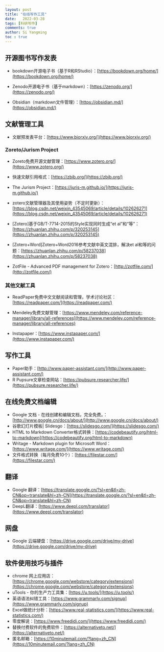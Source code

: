 ```yaml
---
layout: post
title: "在线写作工具"
date:   2022-03-28
tags: [科研写作]
comments: true
author: Si Yangming
toc : true
---
```


## 开源图书写作发表

* bookdown开源电子书（基于R和RStudio）：[https://bookdown.org/home/](https://bookdown.org/home/)

* Zenodo开源电子书（基于markdown）：[https://zenodo.org/](https://zenodo.org/)
* Obsidian（markdown文件管理）：[https://obsidian.md/](https://obsidian.md/)

## 文献管理工具

* 文献预发表平台：[https://www.biorxiv.org/](https://www.biorxiv.org/)

### Zoreto/Jurism Project

* Zoreto免费开源文献管理：[https://www.zotero.org/](https://www.zotero.org/)

* 快速文献引用格式：[https://zbib.org/](https://zbib.org/)
* The Jurism Project：[https://juris-m.github.io/](https://juris-m.github.io/)
* zotero文献管理器及其使用姿势（不定时更新）：[https://blog.csdn.net/weixin_43545069/article/details/102626271](https://blog.csdn.net/weixin_43545069/article/details/102626271)
* [Zotero]基于GB/T-7714-2015的Style实现同时生成“et al”和“等”：[https://zhuanlan.zhihu.com/p/320253145](https://zhuanlan.zhihu.com/p/320253145)
* [Zotero+Word]Zotero+Word2016参考文献中英文混排，解决et al和等的问题：[https://zhuanlan.zhihu.com/p/58237038](https://zhuanlan.zhihu.com/p/58237038)
* ZotFile - Advanced PDF management for Zotero：[http://zotfile.com/](http://zotfile.com/)



### 其他文献工具

* ReadPaper免费中文文献阅读和管理，学术讨论社区：[https://readpaper.com/](https://readpaper.com/)
* Mendeley免费文献管理：[https://www.mendeley.com/reference-manager/library/all-references](https://www.mendeley.com/reference-manager/library/all-references)

* Instapaper：[https://www.instapaper.com/](https://www.instapaper.com/)



## 写作工具

- Paper助手：[http://www.paper-assistant.com/](http://www.paper-assistant.com/)
- R Pupsure文章检查网站：[https://pubsure.researcher.life/](https://pubsure.researcher.life/)

## 在线免费文档编辑

- Google 文档 - 在线创建和编辑文档，完全免费。：[http://www.google.cn/docs/about/](http://www.google.cn/docs/about/)
- 谷歌幻灯片模板| Slidesgo：[https://slidesgo.com/](https://slidesgo.com/)
- HTML to Markdown Converter格式转换：[https://codebeautify.org/html-to-markdown](https://codebeautify.org/html-to-markdown)
- Writage - Markdown plugin for Microsoft Word：[https://www.writage.com/](https://www.writage.com/)
- 文件格式转换（每月免费10个）：[https://filestar.com/](https://filestar.com/)

## 翻译

- Google 翻译：[https://translate.google.cn/?sl=en&tl=zh-CN&op=translate&hl=zh-CN](https://translate.google.cn/?sl=en&tl=zh-CN&op=translate&hl=zh-CN)
- DeepL翻译：[https://www.deepl.com/translator](https://www.deepl.com/translator)

## 网盘

- Google 云端硬盘：[https://drive.google.com/drive/my-drive](https://drive.google.com/drive/my-drive)

## 软件使用技巧与插件

- chrome 网上应用店：[https://chrome.google.com/webstore/category/extensions](https://chrome.google.com/webstore/category/extensions)
- uTools - 你的生产力工具集：[https://u.tools/](https://u.tools/)
- 英语语法纠错工具：[https://www.grammarly.com/signup](https://www.grammarly.com/signup)
- Excel做统计分析：[https://www.real-statistics.com/](https://www.real-statistics.com/)
- 零度解说：[https://www.freedidi.com/](https://www.freedidi.com/)
- 替换付费软件的免费软件：[https://alternativeto.net/](https://alternativeto.net/)
- 匿名邮箱：[https://10minutemail.com/?lang=zh_CN](https://10minutemail.com/?lang=zh_CN)